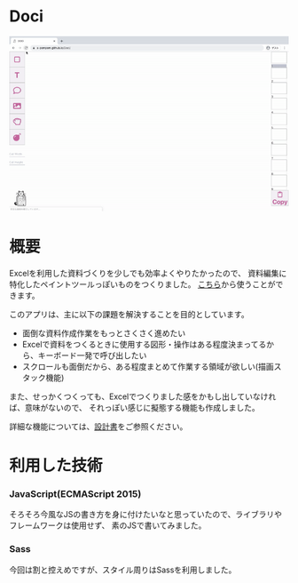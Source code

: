 # Doci

![動作デモ](./assets/doci.gif)


# 概要

Excelを利用した資料づくりを少しでも効率よくやりたかったので、
資料編集に特化したペイントツールっぽいものをつくりました。
[こちら](https://a-pompom.github.io/Doci/)から使うことができます。

このアプリは、主に以下の課題を解決することを目的としています。

* 面倒な資料作成作業をもっとさくさく進めたい
* Excelで資料をつくるときに使用する図形・操作はある程度決まってるから、キーボード一発で呼び出したい
* スクロールも面倒だから、ある程度まとめて作業する領域が欲しい(描画スタック機能)

また、せっかくつくっても、Excelでつくりました感をかもし出していなければ、意味がないので、
それっぽい感じに擬態する機能も作成しました。

詳細な機能については、[設計書](https://a-pompom.github.io/docs/2020/Doci/)をご参照ください。

# 利用した技術

### JavaScript(ECMAScript 2015)

そろそろ今風なJSの書き方を身に付けたいなと思っていたので、ライブラリやフレームワークは使用せず、
素のJSで書いてみました。

### Sass

今回は割と控えめですが、スタイル周りはSassを利用しました。
